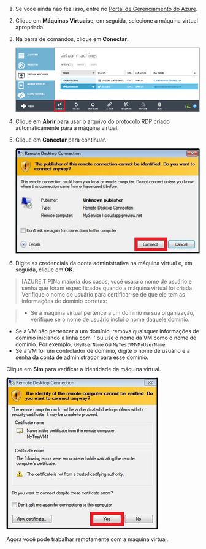 
1. Se você ainda não fez isso, entre no [Portal de Gerenciamento do Azure](http://manage.windowsazure.com).

2. Clique em **Máquinas Virtuais**e, em seguida, selecione a máquina virtual apropriada.

3. Na barra de comandos, clique em **Conectar**.

	![Faça logon na máquina virtual](./media/virtual-machines-log-on-win-server/connectwindows.png)

4. Clique em **Abrir** para usar o arquivo do protocolo RDP criado automaticamente para a máquina virtual.
	
5. Clique em **Conectar** para continuar.

	![Continuar com a conexão](./media/virtual-machines-log-on-win-server/connectpublisher.png)

6. Digite as credenciais da conta administrativa na máquina virtual e, em seguida, clique em **OK**.

 >[AZURE.TIP]Na maioria dos casos, você usará o nome de usuário e senha que foram especificados quando a máquina virtual foi criada. Verifique o nome de usuário para certificar-se de que ele tem as informações de domínio corretas:

>- Se a máquina virtual pertence a um domínio na sua organização, verifique se o nome de usuário inclui o nome daquele domínio.
- Se a VM não pertencer a um domínio, remova quaisquer informações de domínio iniciando a linha com '' ou use o nome da VM como o nome de domínio. Por exemplo, `\MyUserName` ou `MyTestVM\MyUserName`. 
- Se a VM for um controlador de domínio, digite o nome de usuário e a senha da conta de administrador para esse domínio.

Clique em **Sim** para verificar a identidade da máquina virtual.

![Verificar a identidade do computador](./media/virtual-machines-log-on-win-server/connectverify.png)

Agora você pode trabalhar remotamente com a máquina virtual.

<!---HONumber=August15_HO6-->